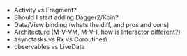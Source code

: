 - Activity vs Fragment?
- Should I start adding Dagger2/Koin?
- Data/View binding (whats the diff, and pros and cons)
- Architecture (M-V-VM, M-V-I, how is Interactor different?)
- asynctasks vs Rx vs Coroutines\
- observables vs LiveData
